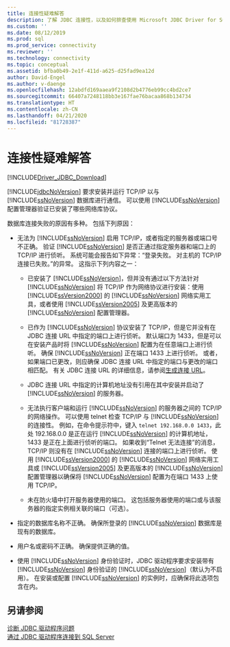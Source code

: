 ```yaml
---
title: 连接性疑难解答
description: 了解 JDBC 连接性，以及如何排查使用 Microsoft JDBC Driver for SQL Server 时的潜在连接问题。
ms.custom: ''
ms.date: 08/12/2019
ms.prod: sql
ms.prod_service: connectivity
ms.reviewer: ''
ms.technology: connectivity
ms.topic: conceptual
ms.assetid: bfba0b49-2e1f-411d-a625-d25fad9ea12d
author: David-Engel
ms.author: v-daenge
ms.openlocfilehash: 12abdfd169aaea9f2108d2b4776eb99cc4bd2ce7
ms.sourcegitcommit: 66407a7248118bb3e167fae76bacaa868b134734
ms.translationtype: HT
ms.contentlocale: zh-CN
ms.lasthandoff: 04/21/2020
ms.locfileid: "81728387"
---
```

# <a name="troubleshooting-connectivity"></a>连接性疑难解答
[!INCLUDE[Driver_JDBC_Download](../../includes/driver_jdbc_download.md)]

  [!INCLUDE[jdbcNoVersion](../../includes/jdbcnoversion_md.md)] 要求安装并运行 TCP/IP 以与 [!INCLUDE[ssNoVersion](../../includes/ssnoversion-md.md)] 数据库进行通信。 可以使用 [!INCLUDE[ssNoVersion](../../includes/ssnoversion-md.md)] 配置管理器验证已安装了哪些网络库协议。  
  
 数据库连接失败的原因有多种。 包括下列原因：  
  
-   无法为 [!INCLUDE[ssNoVersion](../../includes/ssnoversion-md.md)] 启用 TCP/IP，或者指定的服务器或端口号不正确。 验证 [!INCLUDE[ssNoVersion](../../includes/ssnoversion-md.md)] 是否正通过指定服务器和端口上的 TCP/IP 进行侦听。 系统可能会报告如下异常：“登录失败。 对主机的 TCP/IP 连接已失败。”的异常。 这指示下列内容之一：  
  
    -   已安装了 [!INCLUDE[ssNoVersion](../../includes/ssnoversion-md.md)]，但并没有通过以下方法针对 [!INCLUDE[ssNoVersion](../../includes/ssnoversion-md.md)] 将 TCP/IP 作为网络协议进行安装：使用 [!INCLUDE[ssVersion2000](../../includes/ssversion2000-md.md)] 的 [!INCLUDE[ssNoVersion](../../includes/ssnoversion-md.md)] 网络实用工具，或者使用 [!INCLUDE[ssVersion2005](../../includes/ssversion2005-md.md)] 及更高版本的 [!INCLUDE[ssNoVersion](../../includes/ssnoversion-md.md)] 配置管理器。  
  
    -   已作为 [!INCLUDE[ssNoVersion](../../includes/ssnoversion-md.md)] 协议安装了 TCP/IP，但是它并没有在 JDBC 连接 URL 中指定的端口上进行侦听。 默认端口为 1433，但是可以在安装产品时将 [!INCLUDE[ssNoVersion](../../includes/ssnoversion-md.md)] 配置为在任意端口上进行侦听。 确保 [!INCLUDE[ssNoVersion](../../includes/ssnoversion-md.md)] 正在端口 1433 上进行侦听。 或者，如果端口已更改，则应确保 JDBC 连接 URL 中指定的端口与更改的端口相匹配。 有关 JDBC 连接 URL 的详细信息，请参阅[生成连接 URL](../../connect/jdbc/building-the-connection-url.md)。  
  
    -   JDBC 连接 URL 中指定的计算机地址没有引用在其中安装并启动了 [!INCLUDE[ssNoVersion](../../includes/ssnoversion-md.md)] 的服务器。  
  
    -   无法执行客户端和运行 [!INCLUDE[ssNoVersion](../../includes/ssnoversion-md.md)] 的服务器之间的 TCP/IP 的网络操作。 可以使用 telnet 检查 TCP/IP 与 [!INCLUDE[ssNoVersion](../../includes/ssnoversion-md.md)] 的连接性。 例如，在命令提示符中，键入 `telnet 192.168.0.0 1433`，此处 192.168.0.0 是正在运行 [!INCLUDE[ssNoVersion](../../includes/ssnoversion-md.md)] 的计算机地址，1433 是正在上面进行侦听的端口。 如果收到“Telnet 无法连接”的消息，TCP/IP 则没有在 [!INCLUDE[ssNoVersion](../../includes/ssnoversion-md.md)] 连接的端口上进行侦听。 使用 [!INCLUDE[ssVersion2000](../../includes/ssversion2000-md.md)] 的 [!INCLUDE[ssNoVersion](../../includes/ssnoversion-md.md)] 网络实用工具或 [!INCLUDE[ssVersion2005](../../includes/ssversion2005-md.md)] 及更高版本的 [!INCLUDE[ssNoVersion](../../includes/ssnoversion-md.md)] 配置管理器以确保将 [!INCLUDE[ssNoVersion](../../includes/ssnoversion-md.md)] 配置为在端口 1433 上使用 TCP/IP。  
  
    -   未在防火墙中打开服务器使用的端口。 这包括服务器使用的端口或与该服务器的指定实例相关联的端口（可选）。  
  
-   指定的数据库名称不正确。 确保所登录的 [!INCLUDE[ssNoVersion](../../includes/ssnoversion-md.md)] 数据库是现有的数据库。  
  
-   用户名或密码不正确。 确保提供正确的值。  
  
-   使用 [!INCLUDE[ssNoVersion](../../includes/ssnoversion-md.md)] 身份验证时，JDBC 驱动程序要求安装带有 [!INCLUDE[ssNoVersion](../../includes/ssnoversion-md.md)] 身份验证的 [!INCLUDE[ssNoVersion](../../includes/ssnoversion-md.md)]（默认为不启用）。 在安装或配置 [!INCLUDE[ssNoVersion](../../includes/ssnoversion-md.md)] 的实例时，应确保将此选项包含在内。  
  
## <a name="see-also"></a>另请参阅  
 [诊断 JDBC 驱动程序问题](diagnosing-problems-with-the-jdbc-driver.md)   
 [通过 JDBC 驱动程序连接到 SQL Server](connecting-to-sql-server-with-the-jdbc-driver.md)  
  
  
